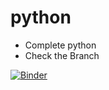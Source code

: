 # python
* Complete python
* Check the Branch


 [![Binder](https://mybinder.org/badge_logo.svg)](https://mybinder.org/v2/gh/Priyansu-Rout/Python.git/HEAD)
